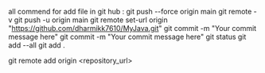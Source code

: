 all commend for add file in git hub :
git push --force origin main
git remote -v
git push -u origin main
git remote set-url origin "https://github.com/dharmikk7610/MyJava.git"
git commit -m "Your commit message here"
git commit -m "Your commit message here"
git status
git add --all
git add .

git remote add origin <repository_url>
